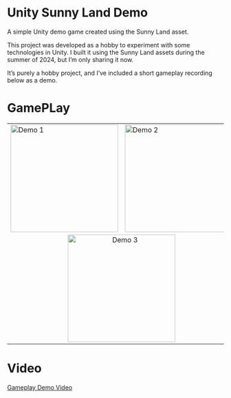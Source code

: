 # Unity Sunny Land Demo

A simple Unity demo game created using the Sunny Land asset.

This project was developed as a hobby to experiment with some technologies in Unity. I built it using the Sunny Land assets during the summer of 2024, but I’m only sharing it now.

It’s purely a hobby project, and I’ve included a short gameplay recording below as a demo.

# GamePLay 

<table>
  <tr>
    <td><img src="Recordings/demo-gameplay-1.gif" alt="Demo 1" height="250" /></td>
    <td><img src="Recordings/demo-gameplay-2.gif" alt="Demo 2" height="250" /></td>
  </tr>
  <tr>
    <td colspan="2" align="center">
      <img src="Recordings/demo-gameplay-3.gif" alt="Demo 3" height="250" />
    </td>
  </tr>
</table>

# Video
[Gameplay Demo Video](Recordings/demo-gameplay.gif)
